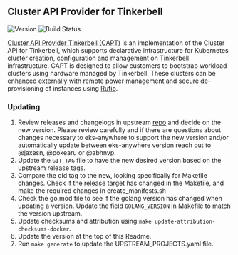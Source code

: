 ## **Cluster API Provider for Tinkerbell**
![Version](https://img.shields.io/badge/version-9e9c2a397288908f73a4f499ac00aaf96d15deb6-blue)
![Build Status](https://codebuild.us-west-2.amazonaws.com/badges?uuid=eyJlbmNyeXB0ZWREYXRhIjoiZ2VEbkM5dXBVeFZhSE5IR2UvdjlNanY1RVo5S29zd0E2M1hiaCtNSEd5U3F2VUdCbkViWHVlclg5a093WVgrRUdqNnJLYUtpWjhqUWJaT0NJb3RaWWFjPSIsIml2UGFyYW1ldGVyU3BlYyI6ImtvQnZHalpsVjBCRk5jN2IiLCJtYXRlcmlhbFNldFNlcmlhbCI6MX0%3D&branch=main)

[Cluster API Provider Tinkerbell (CAPT)](https://github.com/tinkerbell/cluster-api-provider-tinkerbell) is an implementation of the Cluster API for Tinkerbell, which supports declarative infrastructure for Kubernetes cluster creation, configuration and management on Tinkerbell infrastructure. CAPT is designed to allow customers to bootstrap workload clusters using hardware managed by Tinkerbell. These clusters can be enhanced externally with remote power management and secure de-provisioning of instances using [Rufio](https://github.com/tinkerbell/rufio).

### Updating

1. Review releases and changelogs in upstream [repo](https://github.com/tinkerbell/cluster-api-provider-tinkerbell) and decide on the new version.
   Please review carefully and if there are questions about changes necessary to eks-anywhere to support the new version
   and/or automatically update between eks-anywhere version reach out to @jaxesn, @pokearu or @abhnvp.
1. Update the `GIT_TAG` file to have the new desired version based on the upstream release tags.
1. Compare the old tag to the new, looking specifically for Makefile changes. Check if the [release](https://github.com/tinkerbell/cluster-api-provider-tinkerbell/blob/9e9c2a397288908f73a4f499ac00aaf96d15deb6/Makefile#L283)
   target has changed in the Makefile, and make the required changes in create_manifests.sh
1. Check the go.mod file to see if the golang version has changed when updating a version. Update the field `GOLANG_VERSION` in
   Makefile to match the version upstream.
1. Update checksums and attribution using `make update-attribution-checksums-docker`.
1. Update the version at the top of this Readme.
1. Run `make generate` to update the UPSTREAM_PROJECTS.yaml file.